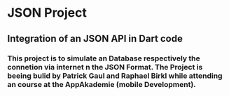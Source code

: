 # JSON Project

## Integration of an JSON API in Dart code

### This project is to simulate an Database respectively the connetion via internet  n the JSON Format. The Project is beeing bulid by Patrick Gaul and Raphael Birkl while attending an course at the AppAkademie (mobile Development).


